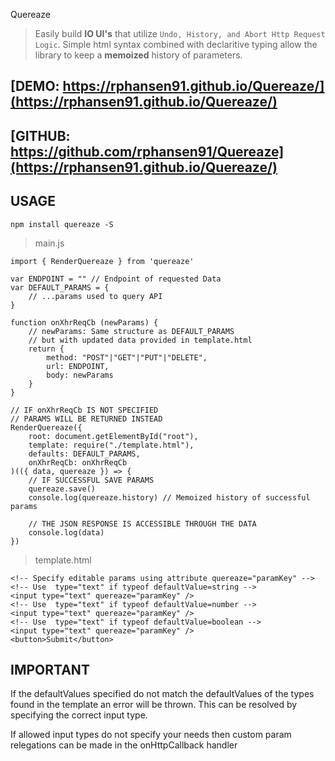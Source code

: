 Quereaze

> Easily build **IO UI's** that utilize `Undo, History, and Abort Http Request Logic`.
> Simple html syntax combined with declaritive typing allow the library to keep a
> **memoized** history of parameters.

[DEMO: https://rphansen91.github.io/Quereaze/](https://rphansen91.github.io/Quereaze/)
-----------------------------------------------
[GITHUB: https://github.com/rphansen91/Quereaze](https://rphansen91.github.io/Quereaze/)
-----------------------------------------------

USAGE
-----

`npm install quereaze -S`

> main.js

    import { RenderQuereaze } from 'quereaze'

    var ENDPOINT = "" // Endpoint of requested Data
    var DEFAULT_PARAMS = {
        // ...params used to query API
    }

    function onXhrReqCb (newParams) {
        // newParams: Same structure as DEFAULT_PARAMS 
        // but with updated data provided in template.html
        return {
            method: "POST"|"GET"|"PUT"|"DELETE",
            url: ENDPOINT,
            body: newParams
        }
    }

    // IF onXhrReqCb IS NOT SPECIFIED 
    // PARAMS WILL BE RETURNED INSTEAD
    RenderQuereaze({
        root: document.getElementById("root"),
        template: require("./template.html"),
        defaults: DEFAULT_PARAMS,
        onXhrReqCb: onXhrReqCb
    )(({ data, quereaze }) => {
        // IF SUCCESSFUL SAVE PARAMS
        quereaze.save()
        console.log(quereaze.history) // Memoized history of successful params

        // THE JSON RESPONSE IS ACCESSIBLE THROUGH THE DATA
        console.log(data)
    })


> template.html

    <!-- Specify editable params using attribute quereaze="paramKey" -->
    <!-- Use  type="text" if typeof defaultValue=string -->
    <input type="text" quereaze="paramKey" />
    <!-- Use  type="text" if typeof defaultValue=number -->
    <input type="text" quereaze="paramKey" />
    <!-- Use  type="text" if typeof defaultValue=boolean -->
    <input type="text" quereaze="paramKey" />
    <button>Submit</button>



IMPORTANT
---------

If the defaultValues specified do not match the defaultValues of the types 
found in the template an error will be thrown. This can be resolved by specifying 
the correct input type.

If allowed input types do not specify your needs then custom param relegations can
be made in the onHttpCallback handler